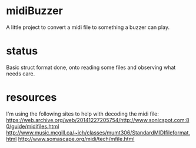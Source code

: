 # midiBuzzer

A little project to convert a midi file to something a buzzer can play.

# status

Basic struct format done, onto reading some files and observing what needs care.

# resources

I'm using the following sites to help with decoding the midi file:
https://web.archive.org/web/20141227205754/http://www.sonicspot.com:80/guide/midifiles.html
http://www.music.mcgill.ca/~ich/classes/mumt306/StandardMIDIfileformat.html
http://www.somascape.org/midi/tech/mfile.html
